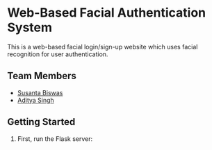 # Web-Based Facial Authentication System

This is a web-based facial login/sign-up website which uses facial recognition for user authentication.

## Team Members

- [Susanta Biswas](https://github.com/susantabiswas)
- [Aditya Singh](https://github.com/adibyte95)

## Getting Started

1. First, run the Flask server:
